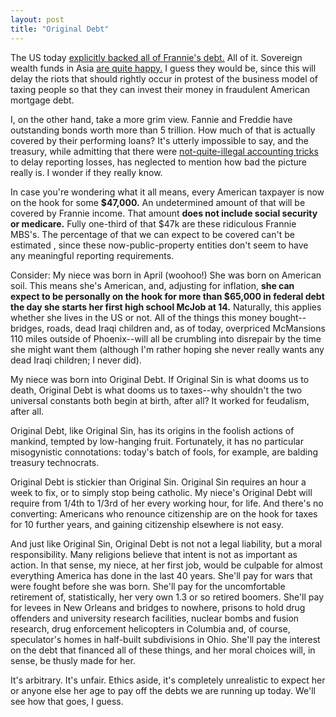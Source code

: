 ```yaml
---
layout: post
title: "Original Debt"
---
```

The US today <a href="http://www.treasury.gov/press/releases/hp1129.htm">explicitly backed all of Frannie's debt.</a>  All of it.  Sovereign wealth funds in Asia <a href="http://online.wsj.com/article/SB122081204089507951.html">are quite happy.</a>  I guess they would be, since this will delay the riots that should rightly occur in protest of the business model of taxing people so that they can invest their money in fraudulent American mortgage debt.

I, on the other hand, take a more grim view.  Fannie and Freddie have outstanding bonds worth more than 5 trillion.  How much of that is actually covered by their performing loans?  It's utterly impossible to say, and the treasury, while admitting that there were <a href="http://www.nytimes.com/2008/09/07/business/07fannie.html?_r=1&hp&oref=slogin">not-quite-illegal accounting tricks</a> to delay reporting losses, has neglected to mention how bad the picture really is.  I wonder if they really know.

In case you're wondering what it all means, every American taxpayer is now on the hook for some <span style="font-weight:bold;">$47,000.</span>  An undetermined amount of that will be covered by Frannie income. That amount <span style="font-weight:bold;">does not include social security or medicare.</span>  Fully one-third of that $47k are these ridiculous Frannie MBS's.  The percentage of that we can expect to be covered can't be estimated , since these now-public-property entities don't seem to have any meaningful reporting requirements.

Consider: My niece was born in April (woohoo!)  She was born on American soil.  This means she's American, and, adjusting for inflation, <span style="font-weight:bold;">she can expect to be personally on the hook for more than $65,000 in federal debt the day she starts her first high school McJob at 14.</span>  Naturally, this applies whether she lives in the US or not.  All of the things this money bought--bridges, roads, dead Iraqi children and, as of today, overpriced McMansions 110 miles outside of Phoenix--will all be crumbling into disrepair by the time she might want them (although I'm rather hoping she never really wants any dead Iraqi children; I never did).

My niece was born into Original Debt.  If Original Sin is what dooms us to death, Original Debt is what dooms us to taxes--why shouldn't the two universal constants both begin at birth, after all?  It worked for feudalism, after all.

Original Debt, like Original Sin, has its origins in the foolish actions of mankind, tempted by low-hanging fruit.  Fortunately, it has no particular misogynistic connotations: today's batch of fools, for example, are balding treasury technocrats. 

Original Debt is stickier than Original Sin.  Original Sin requires an hour a week to fix, or to simply stop being catholic.  My niece's Original Debt will require from 1/4th to 1/3rd of her every working hour, for life.  And there's no converting:  Americans who renounce citizenship are on the hook for taxes for 10 further years, and gaining citizenship elsewhere is not easy.

And just like Original Sin, Original Debt is not not a legal liability, but a moral responsibility.  Many religions believe that intent is not as important as action.  In that sense, my niece, at her first job, would be culpable for almost everything America has done in the last 40 years.  She'll pay for wars that were fought before she was born.  She'll pay for the uncomfortable retirement of, statistically, her very own 1.3 or so retired boomers.  She'll pay for levees in New Orleans and bridges to nowhere, prisons to hold drug offenders and university research facilities, nuclear bombs and fusion research, drug enforcement helicopters in Columbia and, of course, speculator's homes in half-built subdivisions in Ohio.  She'll pay the interest on the debt that financed all of these things, and her moral choices will, in  sense, be thusly made for her.

It's arbitrary.  It's unfair.  Ethics aside, it's completely unrealistic to expect her or anyone else her age to pay off the debts we are running up today.  We'll see how that goes, I guess.

